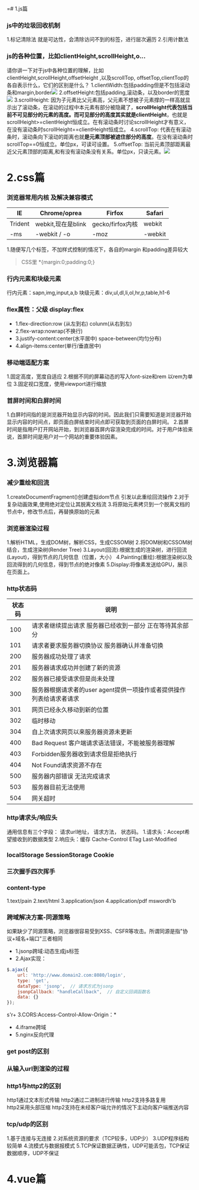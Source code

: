 =# 1.js篇

### js中的垃圾回收机制
1.标记清除法
就是可达性，会清除访问不到的标签，进行层次遍历
2.引用计数法

### js的各种位置，比如clientHeight,scrollHeight,o...
请你讲一下对于js中各种位置的理解，比如clientHeight,scrollHeight,offsetHeight ,以及scrollTop, offsetTop,clientTop的各自表示什么，它们的区别是什么？
1.clientWidth:包括padding但是不包括滚动条和margin,border![](2020-12-08-21-05-44.png)
2.offsetHeight:包括padding,滚动条，以及border的宽度![](2020-12-08-21-22-22.png)
3.scrollHeight: 因为子元素比父元素高，父元素不想被子元素撑的一样高就显示出了滚动条，在滚动的过程中本元素有部分被隐藏了，**scrollHeight代表包括当前不可见部分的元素的高度。**而**可见部分的高度其实就是clientHeight**，也就是scrollHeight>=clientHeight恒成立。在有滚动条时讨论scrollHeight才有意义，在没有滚动条时scrollHeight==clientHeight恒成立。
4.scrollTop: 代表在有滚动条时，滚动条向下滚动的距离也就**是元素顶部被遮住部分的高度**。在没有滚动条时scrollTop==0恒成立。单位px，可读可设置。
5.offsetTop: 当前元素顶部距离最近父元素顶部的距离,和有没有滚动条没有关系。单位px，只读元素。![](2020-12-08-21-25-53.png)

# 2.css篇

### 浏览器常用内核 及解决兼容模式

IE | Chrome/oprea | Firfox | Safari
---------|----------|---------|---------
 Trident |webkit,现在是blink  | gecko/firfox内核 | webkit
|-ms|-webkit / -o|-moz|-webkit

1.随便写几个标签，不加样式控制的情况下，各自的margin 和padding差异较大
>CSS里    *{margin:0;padding:0;}

### 行内元素和块级元素
行内元素：sapn,img,input,a,b
块级元素：div,ul,dl,li,ol,hr,p,table,h1-6

### flex属性：父级 display:flex
+ 1.flex-direction:row (从左到右) colunm(从右到左)
+ 2.flex-wrap:nowrap(不换行)
+ 3.justify-content:center(水平居中) space-between(均匀分布) 
+ 4.align-items:center(单行/垂直居中) 

### 移动端适配方案
1.固定高度，宽度自适应
2.根据不同的屏幕动态的写入font-size和rem 以rem为单位
3.固定视口宽度，使用viewport进行缩放

### 首屏时间和白屏时间
1.白屏时间指的是浏览器开始显示内容的时间。因此我们只需要知道是浏览器开始显示内容的时间点，即页面白屏结束时间点即可获取到页面的白屏时间。
2.首屏时间是指用户打开网站开始，到浏览器首屏内容渲染完成的时间。对于用户体验来说，首屏时间是用户对一个网站的重要体验因素。


# 3.浏览器篇

### 减少重绘和回流
1.createDocumentFragment()创建虚拟dom节点 引发以此重绘回流操作
2.对于复杂动画效果,使用绝对定位让其脱离文档流
3.将原始元素拷贝到一个脱离文档的节点中，修改节点后，再替换原始的元素

### 浏览器渲染过程
1.解析HTML，生成DOM树，解析CSS，生成CSSOM树
2.将DOM树和CSSOM树结合，生成渲染树(Render Tree)
3.Layout(回流):根据生成的渲染树，进行回流(Layout)，得到节点的几何信息（位置，大小）
4.Painting(重绘):根据渲染树以及回流得到的几何信息，得到节点的绝对像素
5.Display:将像素发送给GPU，展示在页面上。

### http状态码
| 状态码 | 说明                                                                 |
| ------ | -------------------------------------------------------------------- |
| 100    | 请求者继续提出请求 服务器已经收到一部分 正在等待其余部分             |
| 101    | 请求者要求服务器切换协议 服务器确认并准备切换                        |
| 200    | 服务器成功处理了请求                                                 |
| 201    | 服务器请求成功并创建了新的资源                                       |
| 202    | 服务器已接受请求但是尚未处理                                         |
| 300    | 服务器根据请求者的user agent提供一项操作或者提供操作列表给请求者请求 |
| 301    | 网页已经永久移动到新的位置                                           |
| 302    | 临时移动                                                             |
| 304    | 自上次请求网页以来服务器资源未更新                                   |
| 400    | Bad Request 客户端请求语法错误，不能被服务器理解                     |
| 403    | Forbidden服务器收到请求但是拒绝执行                                  |
| 404    | Not Found请求资源不存在                                              |
| 500    | 服务器内部错误 无法完成请求                                          |
| 503    | 服务器目前无法使用                                                   |
| 504    | 网关超时     

### http请求头/响应头
通用信息有三个字段： 请求url地址， 请求方法， 状态码。
1.请求头：Accept希望接收到的数据类型
2.响应头：缓存 Cache-Control ETag Last-Modified

### localStorage SessionStorage Cookie


### 三次握手四次挥手


### content-type
1.text/pain
2.text/html
3.application/json
4.application/pdf mswordh'b
### 跨域解决方案-同源策略
如果缺少了同源策略，浏览器很容易受到XSS、CSFR等攻击。所谓同源是指"协议+域名+端口"三者相同
+ 1.jsonp跨域:动态生成js标签
+ 2.Ajax实现：
```javascript
$.ajax({
    url: 'http://www.domain2.com:8080/login',
    type: 'get',
    dataType: 'jsonp',  // 请求方式为jsonp
    jsonpCallback: "handleCallback",  // 自定义回调函数名
    data: {}
});
```
s'r+ 3.CORS:Access-Control-Allow-Origin：*
+ 4.iframe跨域
+ 5.nginx反向代理

### get post的区别


### 从输入url到渲染的过程


### http1与http2的区别
http1通过文本形式传输 
http2通过二进制进行传输
http2支持多路复用  
http2采用头部压缩
http2支持在未经客户端允许的情况下主动向客户端推送内容

### tcp/udp的区别
1.基于连接与无连接
2.对系统资源的要求（TCP较多，UDP少）
3.UDP程序结构较简单
4.流模式与数据报模式 
5.TCP保证数据正确性，UDP可能丢包，TCP保证数据顺序，UDP不保证

# 4.vue篇

